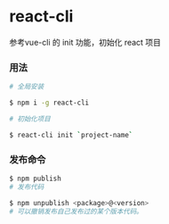 # react-cli
参考vue-cli 的 init 功能，初始化 react 项目
### 用法
```bash
# 全局安装

$ npm i -g react-cli

# 初始化项目

$ react-cli init `project-name`

```

### 发布命令
```bash
$ npm publish 
# 发布代码

$ npm unpublish <package>@<version>
# 可以撤销发布自己发布过的某个版本代码。
```
